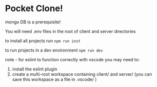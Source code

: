 # Pocket Clone!

mongo DB is a prerequisite!

You will need .env files in the root of client and server directories

to install all projects run `npm run inst`

to run projects in a dev environment `npm run dev`

note - for eslint to function correctly with vscode you may need to:
1) install the eslint plugin
2) create a multi-root workspace containing client/ and server/ (you can save this workspace as a file in .vscode/ )